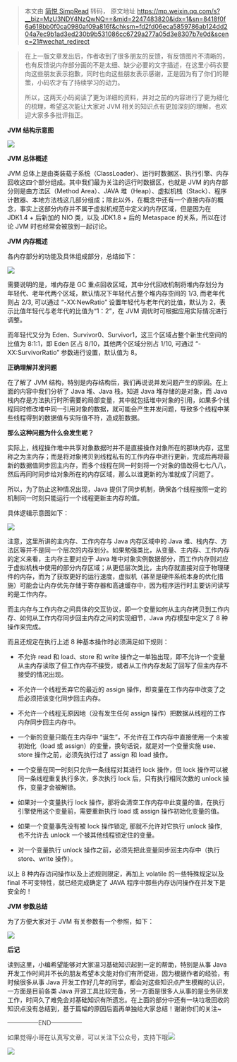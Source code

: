 > 本文由 [简悦 SimpRead](http://ksria.com/simpread/) 转码， 原文地址 https://mp.weixin.qq.com/s?__biz=MzU3NDY4NzQwNQ==&mid=2247483820&idx=1&sn=8418f0f6a618bb0f0ca0980af09a816f&chksm=fd2fd06eca5859786ab124dd204a7ec9b1ad3ed230b9b531086cc6729a277a05d3e8307b7e0d&scene=21#wechat_redirect

> 在上一版文章发出后，作者收到了很多朋友的反馈，有反馈图片不清晰的，也有反馈说内存部分画的不是太细、缺少必要的文字描述，在这里小码农要向这些朋友表示抱歉，同时也向这些朋友表示感谢，正是因为有了你们的鞭策，小码农才有了持续学习的动力。
> 
> 所以，这两天小码阅读了更为详细的资料，并对之前的内容进行了更为细化的梳理，希望这次能让大家对 JVM 相关的知识点有更加深刻的理解，也欢迎大家多多批评指正。

**JVM 结构示意图**

![](https://mmbiz.qpic.cn/mmbiz_png/l89kosVutolu35tGfEL6Noe6QgyicDnsPuicSjm60hvn5B1bEvqmNic8eD3FhbqcicGk17Psia6h6YGpCaS8g7kWicag/640?wx_fmt=png)

**JVM 总体概述** 

JVM 总体上是由类装载子系统（ClassLoader）、运行时数据区、执行引擎、内存回收这四个部分组成。其中我们最为关注的运行时数据区，也就是 JVM 的内存部分则是由方法区（Method Area）、JAVA 堆（Heap）、虚拟机栈（Stack）、程序计数器、本地方法栈这几部分组成；除此以外，在概念中还有一个直接内存的概念，事实上这部分内存并不属于虚拟机规范中定义的内存区域，但是因为在 JDK1.4 + 后新加的 NIO 类，以及 JDK1.8 + 后的 Metaspace 的关系，所以在讨论 JVM 时也经常会被放到一起讨论。

**JVM 内存概述** 

各内存部分的功能及具体组成部分，总结如下：

![](https://mmbiz.qpic.cn/mmbiz_jpg/l89kosVutokVL8r9J3zTicCRNSC2EXwW2qVeDoo1K6MptMZQib00C7MydayrPcNhonxArupYPey9PMZAYrdYm13g/640?wx_fmt=jpeg)

需要说明的是，堆内存是 GC 重点回收区域，其中分代回收机制将堆内存划分为年轻代、老年代两个区域，默认情况下年轻代占整个堆内存空间的 1/3, 而老年代则占 2/3, 可以通过 “-XX:NewRatio” 设置年轻代与老年代的比值，默认为 2，表示比值年轻代与老年代的比值为“1：2”，在 JVM 调优时可根据应用实际情况进行调整。

而年轻代又分为 Eden、Survivor0、Survivor1，这三个区域占整个新生代空间的比值为 8:1:1，即 Eden 区占 8/10，其他两个区域分别占 1/10, 可通过 “-XX:SurvivorRatio” 参数进行设置，默认值为 8。

**正确理解并发问题**

在了解了 JVM 结构，特别是内存结构后，我们再说说并发问题产生的原因。在上面的内容中我们分析了 Java 堆、Java 栈，知道 Java 堆存储的是对象，而 Java 栈内存是方法执行时所需要的局部变量，其中就包括堆中对象的引用，如果多个线程同时修改堆中同一引用对象的数据，就可能会产生并发问题，导致多个线程中某些线程得到的数据值与实际值不符，造成脏数据。

**那么这种问题为什么会发生呢？**

实际上，线程操作堆中共享对象数据时并不是直接操作对象所在的那块内存，这里称之为主内存；而是将对象拷贝到线程私有的工作内存中进行更新，完成后再将最新的数据值同步回主内存，而多个线程在同一时刻将一个对象的值改得七七八八，然后再同时同步给对象所在的内存区域，那么以谁更新的为准就成了问题了。

所以，为了防止这种情况出现，Java 提供了同步机制，确保各个线程按照一定的机制同一时刻只能运行一个线程更新主内存的值。

具体逻辑示意图如下：

![](https://mmbiz.qpic.cn/mmbiz_jpg/l89kosVutokVL8r9J3zTicCRNSC2EXwW2F6ss7G6AJGv9KVlRkarLMEJeLUiaD1eBbHBXCmYsGctM32hCPKfrhiag/640?wx_fmt=jpeg)

注意，这里所讲的主内存、工作内存与 Java 内存区域中的 Java 堆、栈内存、方法区等并不是同一个层次的内存划分。如果勉强类比，从变量、主内存、工作内存的定义来看，主内存主要对应于 Java 堆中对象实例数据部分，而工作内存则对应于虚拟机栈中使用的部分内存区域；从更低层次类比，主内存就直接对应于物理硬件的内存，而为了获取更好的运行速度，虚拟机（甚至是硬件系统本身的优化措施）可能会让内存优先存储于寄存器和高速缓存中，因为程序运行时主要访问读写的是工作内存。

而主内存与工作内存之间具体的交互协议，即一个变量如何从主内存拷贝到工作内存、如何从工作内存同步回主内存之间的实现细节，Java 内存模型中定义了 8 种操作来完成。

而且还规定在执行上述 8 种基本操作时必须满足如下规则：

*   不允许 read 和 load、store 和 write 操作之一单独出现，即不允许一个变量从主内存读取了但工作内存不接受，或者从工作内存发起了回写了但主内存不接受的情况出现。

*   不允许一个线程丢弃它的最近的 assign 操作，即变量在工作内存中改变了之后必须把该变化同步回主内存。

*   不允许一个线程无原因地（没有发生任何 assign 操作）把数据从线程的工作内存同步回主内存中。

*   一个新的变量只能在主内存中 “诞生”，不允许在工作内存中直接使用一个未被初始化（load 或 assign）的变量，换句话说，就是对一个变量实施 use、store 操作之前，必须先执行过了 assign 和 load 操作。

*   一个变量在同一时刻只允许一条线程对其进行 lock 操作，但 lock 操作可以被同一条线程重复执行多次，多次执行 lock 后，只有执行相同次数的 unlock 操作，变量才会被解锁。

*   如果对一个变量执行 lock 操作，那将会清空工作内存中此变量的值，在执行引擎使用这个变量前，需要重新执行 load 或 assign 操作初始化变量的值。

*   如果一个变量事先没有被 lock 操作锁定, 那就不允许对它执行 unlock 操作, 也不允许去 unlock 一个被其他线程锁定住的变量。

*   对一个变量执行 unlock 操作之前，必须先把此变量同步回主内存中（执行 store、write 操作）。

以上 8 种内存访问操作以及上述规则限定，再加上 volatile 的一些特殊规定以及 final 不可变特性，就已经完成确定了 JAVA 程序中那些内存访问操作在并发下是安全的！

**JVM 参数总结**

为了方便大家对于 JVM 有关参数有一个参照，如下：

![](https://mmbiz.qpic.cn/mmbiz_jpg/l89kosVutokVL8r9J3zTicCRNSC2EXwW2EELicg4DqmA9SDvusia14ooiaJA3nnbhw8k29eic7THnFouPj0TPcU92iag/640?wx_fmt=jpeg)

**后记**

读到这里，小编希望能够对大家温习基础知识起到一定的帮助，特别是从事 Java 开发工作时间并不长的朋友希望本文能对你们有所促进，因为根据作者的经验，有时候很多从事 Java 开发工作好几年的同学，都会对这些知识点产生模糊的认识，一方面是目前各类 Java 开源工具比较完备，另一方面是很多人从事的是业务研发工作，时间久了难免会对基础知识有所遗忘。在上面的部分中还有一块垃圾回收的知识点没有总结到，基于篇幅的原因后面再单独给大家总结！谢谢你们的关注~

<section style="margin: 10px 0% 30px;opacity: 0.8;box-sizing: border-box;">

<section>

<section class="">

<section>

<section>

<section class="" data-style-type="5" data-tools="新媒体排版" data-id="979392">

—————END—————

如果觉得小哥在认真写文章，可以关注下公众号，支持下哦![](https://res.wx.qq.com/mpres/htmledition/images/icon/common/emotion_panel/smiley/smiley_0.png)

![](https://mmbiz.qpic.cn/mmbiz_jpg/l89kosVuton5KOpE65Uoh7kf3PZ9yRbtyBMAuSscgOFicWLHWWO8KBIibf8WeI7lqvrbr9SOs8wnVteDUwLg2YicA/640?wx_fmt=jpeg)

</section>

</section>

</section>

</section>

</section>

</section>